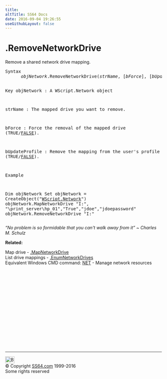 ```yaml
---
title:
altTitle: SS64 Docs
date: 2016-09-04 19:26:55
useGithubLayout: false
---
```

<!-- #BeginLibraryItem "/Library/head_vb.lbi" --><!-- #EndLibraryItem --><h1>.RemoveNetworkDrive</h1> 
<p>Remove a shared network drive mapping.</p>
<pre>Syntax 
      <i>objNetwork</i>.RemoveNetworkDrive(<i>strName</i>, [<i>bForce</i>], [<i>bUpdateProfile</i>])

Key
   objNetwork : A WScript.Network object

   strName    : The mapped drive you want to remove.
   
   bForce     : Force the removal of the mapped drive (TRUE/<u>FALSE</u>).
   
   bUpdateProfile : Remove the mapping from the user's profile (TRUE/<u>FALSE</u>).

Example

   Dim objNetwork
   Set objNetwork = CreateObject("<a href="network.html">WScript.Network</a>")
   objNetwork.MapNetworkDrive "I:", "\\print_server\hp_01","True","jdoe","jdoepassword"
   objNetwork.RemoveNetworkDrive "I:"</pre>
<p class="quote"><i>“No problem is so formidable that you can't walk away from it” ~ Charles M. Schulz</i></p>
<p><b>Related:</b></p>
<p>Map drive - <a href="mapnetworkdrive.html">.MapNetworkDrive</a> 
  <br>
  List drive mappings - <a href="enumnetworkdrives.html">.EnumNetworkDrives</a><br>
Equivalent Windows CMD command: <a href="../nt/net.html">NET</a> - Manage network resources</p><!-- #BeginLibraryItem "/Library/foot_vb.lbi" --><p>
<!-- VB300 -->
<ins class="adsbygoogle" style="display:inline-block;width:300px;height:250px" data-ad-client="ca-pub-6140977852749469" data-ad-slot="1683739502"></ins>
<script>
(adsbygoogle = window.adsbygoogle || []).push({});
</script></p>
<hr>
<div id="bl" class="footer"><a href="removenetworkdrive.html#"><img src="../images/top.png" width="30" height="22" alt="Back to the Top"></a></div>
<div id="br" class="footer, tagline">© Copyright <a href="../index.html">SS64.com</a> 1999-2016<br>
Some rights reserved</div><!-- #EndLibraryItem -->

